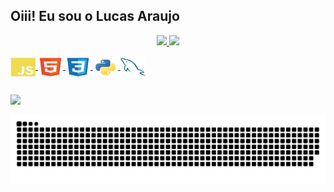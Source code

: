 ## Oiii! Eu sou o Lucas Araujo
<div align="center">
  <a href="https://github.com/Lucas-Ara">
  <img height="180em" src="https://github-readme-stats.vercel.app/api?username=Lucas-Ara&show_icons=true&theme=radical&include_all_commits=true&count_private=true"/>
  <img height="180em" src="https://github-readme-stats.vercel.app/api/top-langs/?username=Lucas-Ara&layout=compact&langs_count=7&theme=radical"/>
</div>
<div style="display: inline_block"><br>
  <img align="center" alt="Lucas-Js" height="30" width="40" src="https://raw.githubusercontent.com/devicons/devicon/master/icons/javascript/javascript-plain.svg">
  <img align="center" alt="Lucas-HTML" height="30" width="40" src="https://raw.githubusercontent.com/devicons/devicon/master/icons/html5/html5-original.svg">
  <img align="center" alt="Lucas-CSS" height="30" width="40" src="https://raw.githubusercontent.com/devicons/devicon/master/icons/css3/css3-original.svg">
  <img align="center" alt="Lucas-Python" height="30" width="40" src="https://raw.githubusercontent.com/devicons/devicon/master/icons/python/python-original.svg">
  <img align="center" alt="Lucas-Mysql" height="30" width="40" src="https://raw.githubusercontent.com/devicons/devicon/master/icons/mysql/mysql-original.svg">
  </div>
  
  ##
  
<div> 
  <a href="https://www.linkedin.com/in/lucas-araujo-santos" target="_blank"><img src="https://img.shields.io/badge/-LinkedIn-%230077B5?style=for-the-badge&logo=linkedin&logoColor=white" target="_blank"></a> 
  
   ![Snake animation](https://github.com/Lucas-Ara/Lucas-Ara/blob/output/github-contribution-grid-snake.svg)
</div>

 
